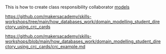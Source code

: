 This is how to create class responsibility collaborator [models](http://agilemodeling.com/artifacts/crcModel.htm)

https://github.com/makersacademy/skills-workshops/tree/main/how_databases_work/domain_modelling_student_directory_using_crc_cards

https://github.com/makersacademy/skills-workshops/blob/main/how_databases_work/domain_modelling_student_directory_using_crc_cards/crc_example.md
